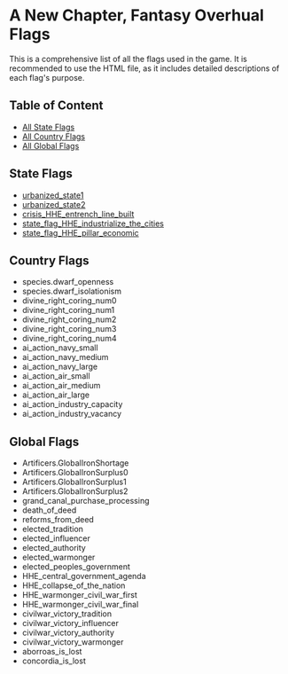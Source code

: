 # A New Chapter, Fantasy Overhual Flags

This is a comprehensive list of all the flags used in the game. It is recommended to use the HTML file, as it includes detailed descriptions of each flag's purpose.

## Table of Content

* [All State Flags](#list-state-flags)
* [All Country Flags](#list-country-flags)
* [All Global Flags](#list-global-flags)

## State Flags

* [urbanized_state1](#urbanized_state1)
* [urbanized_state2](#urbanized_state2)
* [crisis_HHE_entrench_line_built](#crisis_HHE_entrench_line_built)
* [state_flag_HHE_industrialize_the_cities](#state_flag_HHE_industrialize_the_cities)
* [state_flag_HHE_pillar_economic](#state_flag_HHE_pillar_economic)

## Country Flags

* species.dwarf_openness
* species.dwarf_isolationism
* divine_right_coring_num0
* divine_right_coring_num1
* divine_right_coring_num2
* divine_right_coring_num3
* divine_right_coring_num4
* ai_action_navy_small
* ai_action_navy_medium
* ai_action_navy_large
* ai_action_air_small
* ai_action_air_medium
* ai_action_air_large
* ai_action_industry_capacity
* ai_action_industry_vacancy

## Global Flags

* Artificers.GlobalIronShortage
* Artificers.GlobalIronSurplus0
* Artificers.GlobalIronSurplus1
* Artificers.GlobalIronSurplus2
* grand_canal_purchase_processing
* death_of_deed
* reforms_from_deed
* elected_tradition
* elected_influencer
* elected_authority
* elected_warmonger
* elected_peoples_government
* HHE_central_government_agenda
* HHE_collapse_of_the_nation
* HHE_warmonger_civil_war_first
* HHE_warmonger_civil_war_final
* civilwar_victory_tradition
* civilwar_victory_influencer
* civilwar_victory_authority
* civilwar_victory_warmonger
* aborroas_is_lost
* concordia_is_lost